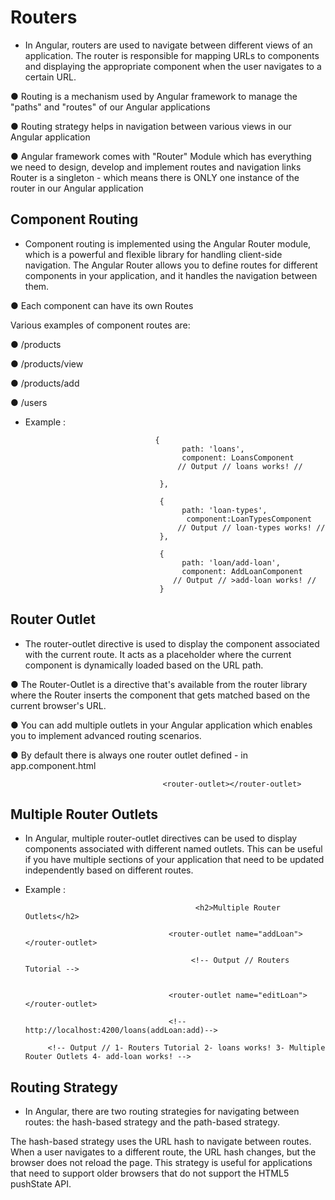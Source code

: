 # Routers


- In Angular, routers are used to navigate between different views of an application. The router is responsible for mapping URLs to components and displaying the appropriate component when the user navigates to a certain URL.



● Routing is a mechanism used by Angular framework to manage the "paths" and
"routes" of our Angular applications

● Routing strategy helps in navigation between various views in our Angular
application

● Angular framework comes with "Router" Module which has everything we need to
design, develop and implement routes and navigation links
Router is a singleton - which means there is ONLY one instance of the router in
our Angular application


##  Component Routing

- Component routing is implemented using the Angular Router module, which is a powerful and flexible library for handling client-side navigation. The Angular Router allows you to define routes for different components in your application, and it handles the navigation between them.

● Each component can have its own Routes

Various examples of component routes are:

● /products

● /products/view

● /products/add

● /users

- Example :  
                                       

                                   {
                                         path: 'loans',
                                         component: LoansComponent
                                        // Output // loans works! //
   
                                    },

                                    {
                                         path: 'loan-types',
                                          component:LoanTypesComponent
                                        // Output // loan-types works! //
                                    },

                                    {
                                         path: 'loan/add-loan',
                                         component: AddLoanComponent
                                       // Output // >add-loan works! //
                                    }
   




## Router Outlet
  
- The router-outlet directive is used to display the component associated with the current route. It acts as a placeholder where the current component is dynamically loaded based on the URL path.


● The Router-Outlet is a directive that's available from the router library where the
Router inserts the component that gets matched based on the current browser's
URL.

● You can add multiple outlets in your Angular application which enables you to
implement advanced routing scenarios.

● By default there is always one router outlet defined - in app.component.html
 
            
                                      <router-outlet></router-outlet>          




## Multiple Router Outlets

- In Angular, multiple router-outlet directives can be used to display components associated with different named outlets. This can be useful if you have multiple sections of your application that need to be updated independently based on different routes.


- Example : 
                                      
                                     

                                            <h2>Multiple Router Outlets</h2>

                                      <router-outlet name="addLoan"></router-outlet>

                                           <!-- Output // Routers Tutorial -->


                                      <router-outlet name="editLoan"></router-outlet>

                                      <!--http://localhost:4200/loans(addLoan:add)--> 

           <!-- Output // 1- Routers Tutorial 2- loans works! 3- Multiple Router Outlets 4- add-loan works! -->







## Routing Strategy

- In Angular, there are two routing strategies for navigating between routes: the hash-based strategy and the path-based strategy.

The hash-based strategy uses the URL hash to navigate between routes. When a user navigates to a different route, the URL hash changes, but the browser does not reload the page. This strategy is useful for applications that need to support older browsers that do not support the HTML5 pushState API.

